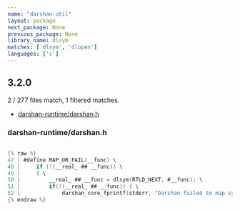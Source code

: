 ```yaml
---
name: "darshan-util"
layout: package
next_package: None
previous_package: None
library_name: dlsym
matches: ['dlsym', 'dlopen']
languages: ['c']
---
```

## 3.2.0
2 / 277 files match, 1 filtered matches.

 - [darshan-runtime/darshan.h](#darshan-runtimedarshanh)

### darshan-runtime/darshan.h

```c

{% raw %}
47 | #define MAP_OR_FAIL(__func) \
48 |     if (!(__real_ ## __func)) \
49 |     { \
50 |         __real_ ## __func = dlsym(RTLD_NEXT, #__func); \
51 |         if(!(__real_ ## __func)) { \
52 |             darshan_core_fprintf(stderr, "Darshan failed to map symbol: %s\n", #__func); \
{% endraw %}

```